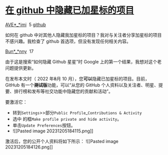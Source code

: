 # [在 github 中隐藏已加星标的项目](https://qa.1r1g.com/sf/ask/1819177671/)

[AVE*_*imi](https://qa.1r1g.com/sf/users/21359481/ "AVE*_*imi")  5 [github](https://qa.1r1g.com/sf/ask/tagged/github/)

如何在 github 中对其他人隐藏我加星标的项目？我对与关注者分享加星标的项目不感兴趣。我检查了 github 首选项，但没有发现任何相关内容。

[Bun*_*nny](https://qa.1r1g.com/sf/users/1233950651/ "Bun*_*nny")  17

由于这是搜索“如何隐藏 Github 星星”时 Google 上的第一个结果，我想对这个老问题提供更新。

在发布本文时（ 2022 年~~8~~月 10 月），您**可以**隐藏已加星标的项目。目前，GitHub 有一个~~**测试版**~~功能，可以“从您的 GitHub 个人资料以及关注者、明星、提要、排行榜和发布等社交功能中隐藏您的贡献和活动”。

要激活它：

- 转到`Settings`>>部分`Public Profile`_`Contributions & Activity`
- 选中 的框`Make profile private and hide activity`。
- 单击`Update Preferences`按钮。
- ![[Pasted image 20231205184115.png]]

激活后，您的公开个人资料将如下所示：
![[Pasted image 20231205184126.png]]